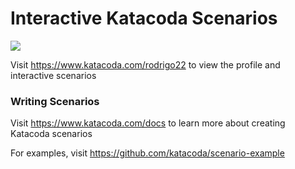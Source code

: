 # Interactive Katacoda Scenarios

[![](http://shields.katacoda.com/katacoda/rodrigo22/count.svg)](https://www.katacoda.com/rodrigo22 "Get your profile on Katacoda.com")

Visit https://www.katacoda.com/rodrigo22 to view the profile and interactive scenarios

### Writing Scenarios
Visit https://www.katacoda.com/docs to learn more about creating Katacoda scenarios

For examples, visit https://github.com/katacoda/scenario-example
